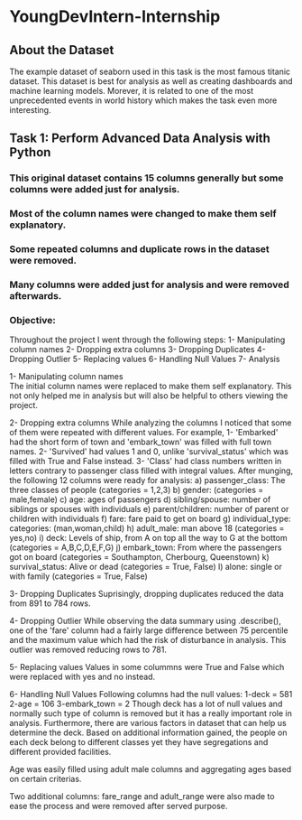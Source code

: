 # YoungDevIntern-Internship
## About the Dataset
The example dataset of seaborn used in this task is the most famous titanic dataset. This dataset is best for analysis as well as creating dashboards and machine learning models. Morever, it is related to one of the most unprecedented events in world history which makes the task even more interesting.
## Task 1: Perform Advanced Data Analysis with Python
### This original dataset contains 15 columns generally but some columns were added just for analysis.
### Most of the column names were changed to make them self explanatory.
### Some repeated columns and duplicate rows in the dataset were removed.
### Many columns were added just for analysis and were removed afterwards.

### Objective:
Throughout the project I went through the following steps:
     1- Manipulating column names
     2- Dropping extra columns
     3- Dropping Duplicates 
     4- Dropping Outlier
     5- Replacing values 
     6- Handling Null Values
     7- Analysis

1- Manipulating column names     
The initial column names were replaced to make them self explanatory. This not only helped me in analysis but will also be helpful to others viewing the project.

2- Dropping extra columns
While analyzing the columns I noticed that some of them were repeated with different values. For example, 
    1- 'Embarked' had the short form of town and 'embark_town' was filled with full town names.
    2- 'Survived' had values 1 and 0, unlike 'survival_status' which was filled with True and False instead.
    3- 'Class' had class numbers written in letters contrary to passenger class filled with integral values.
After munging, the following 12 columns were ready for analysis:
a) passenger_class:  The three classes of people (categories = 1,2,3)
b) gender: (categories = male,female)
c) age: ages of passengers
d) sibling/spouse: number of siblings or spouses with individuals 
e) parent/children: number of parent or children with individuals
f) fare: fare paid to get on board
g) individual_type: categories: (man,woman,child)
h) adult_male: man above 18 (categories = yes,no)
i) deck: Levels of ship, from A on top all the way to G at the bottom (categories = A,B,C,D,E,F,G)
j) embark_town: From where the passengers got on board (categories = Southampton, Cherbourg, Queenstown)
k) survival_status: Alive or dead (categories = True, False)
l) alone: single or with family (categories = True, False)

3- Dropping Duplicates 
Suprisingly, dropping duplicates reduced the data from 891 to 784 rows.

4- Dropping Outlier
While observing the data summary using .describe(), one of the 'fare' column had a fairly large difference between 75 percentile and the maximum value which had the risk of disturbance in analysis. This outlier was removed reducing rows to 781.
  
5- Replacing values 
Values in some colummns were True and False which were replaced with yes and no instead.

6- Handling Null Values
Following columns had the null values:
      1-deck = 581 
      2-age = 106 
      3-embark_town = 2
Though deck has a lot of null values and normally such type of column is removed but it has a really important role in analysis. Furthermore, there are various factors in dataset that can help us determine the deck.
Based on additional information gained, the people on each deck belong to different classes yet they have segregations and different provided facilities.    

Age was easily filled using adult male columns and aggregating ages based on certain criterias.

Two additional columns: fare_range and adult_range were also made to ease the process and were removed after served purpose.
     







 

